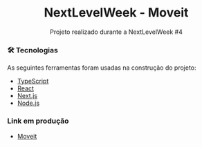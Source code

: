 <h1 align="center">NextLevelWeek - Moveit</h1>
<p align="center">Projeto realizado durante a NextLevelWeek #4 </p>


### 🛠 Tecnologias

As seguintes ferramentas foram usadas na construção do projeto:

- [TypeScript](https://www.typescriptlang.org/)
- [React](https://pt-br.reactjs.org/)
- [Next.js](https://nextjs.org/)
- [Node.js](https://nodejs.org/en/)


### Link em produção
- [Moveit](https://moveit-next-three-black.vercel.app/)